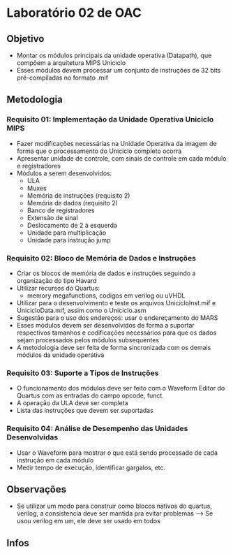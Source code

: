 # Laboratório 02 de OAC

## Objetivo

- Montar os módulos principais da unidade operativa (Datapath), que compõem a arquitetura MIPS Uniciclo
- Esses módulos devem processar um conjunto de instruções de 32 bits pré-compiladas no formato .mif

## Metodologia

### Requisito 01: Implementação da Unidade Operativa Uniciclo MIPS

- Fazer modificações necessárias na Unidade Operativa da imagem de forma que o processamento do Uniciclo completo ocorra
- Apresentar unidade de controle, com sinais de controle em cada módulo e registradores
- Módulos a serem desenvolvidos:
    - ULA
    - Muxes
    - Memória de instruções (requisito 2)
    - Memória de dados (requisito 2)
    - Banco de registradores 
    - Extensão de sinal
    - Deslocamento de 2 à esquerda 
    - Unidade para multiplicação 
    - Unidade para instrução jump

### Requisito 02: Bloco de Memória de Dados e Instruções

- Criar os blocos de memória de dados e instruções seguindo a organização do tipo Havard
- Utilizar recursos do Quartus:
    - memory megafunctions, codigos em verilog ou uVHDL
- Utilizar para o desenvolvimento e teste os arquivos UnicicloInst.mif e UnicicloData.mif, assim como o Uniciclo.asm
- Sugestão para o uso dos endereços: usar o endereçamento do MARS
- Esses módulos devem ser desenvolvidos de forma a suportar respectivos tamanhos e codificações necessários para que os dados sejam processados pelos módulos subsequentes
- A metodologia deve ser feita de forma sincronizada com os demais módulos da unidade operativa

### Requisito 03: Suporte a Tipos de Instruções

- O funcionamento dos módulos deve ser feito com o Waveform Editor do Quartus com as entradas do campo opcode, funct. 
- A operação da ULA deve ser completa
- Lista das instruções que devem ser suportadas

### Requisito 04: Análise de Desempenho das Unidades Desenvolvidas

- Usar o Waveform para mostrar o que está sendo processado de cada instrução em cada módulo
- Medir tempo de execução, identificar gargalos, etc.

## Observações

- Se utilizar um modo para construir como blocos nativos do quartus, verilog, a consistencia deve ser mantida pra evitar problemas --> Se usou verilog em um, ele deve ser usado em todos

## Infos
